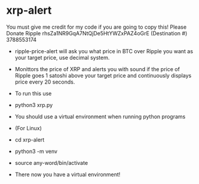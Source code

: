 # xrp-alert
You must give me credit for my code if you are going to copy this! Please Donate Ripple rhsZa1NR9GqA7NtQjDe5HtYWZxPAZ4oGrE (Destination #) 3788553174

* ripple-price-alert will ask you what price in BTC over Ripple you want as your target price, use decimal system.
* Monittors the price of XRP and alerts you with sound if the price of Ripple goes 1 satoshi above your target price and continuously displays price every 20 seconds.
* To run this use 
* python3 xrp.py

* You should use a virtual environment when running python programs
* (For Linux)
* cd xrp-alert
* python3 -m venv <any-word>
* source any-word/bin/activate
  
* There now you have a virtual environment!  
